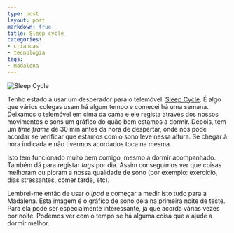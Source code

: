 ```yaml
---
type: post
layout: post
markdown: true
title: Sleep cycle
categories:
- criancas
- tecnologia
tags:
- madalena
---
```


![Sleep Cycle](https://lh3.googleusercontent.com/-yXnD0BkIjjw/UrMIwrlJ95I/AAAAAAAAghE/yWE54XJ7Ijw/s400/13%2520-%25201.jpg)

Tenho estado a usar um desperador para o telemóvel: [Sleep Cycle](http://www.sleepcycle.com/). É
algo que vários colegas usam há algum tempo e comecei há uma semana. Deixamos o telemóvel em cima
da cama e ele regista através dos nossos movimentos e sons um gráfico do quão bem estamos a dormir.
Depois, tem um _time frame_ de 30 min antes da hora de despertar, onde nos pode acordar
se verificar que estamos com o sono leve nessa altura. Se chegar à hora indicada e não
tivermos acordados toca na mesma.

Isto tem funcionado muito bem comigo, mesmo a dormir acompanhado. Também dá para registar
_tags_ por dia. Assim conseguímos ver que coisas melhoram ou pioram a nossa qualidade de sono
(por exemplo: exercício, dias stressantes, comer tarde, etc).

Lembrei-me então de usar o _ipad_ e começar a medir isto tudo para a Madalena. Esta imagem
é o gráfico de sono dela na primeira noite de teste. Para ela pode ser especialmente
interessante, já que acorda várias vezes por noite. Podemos ver com o tempo se há
alguma coisa que a ajude a dormir melhor.

